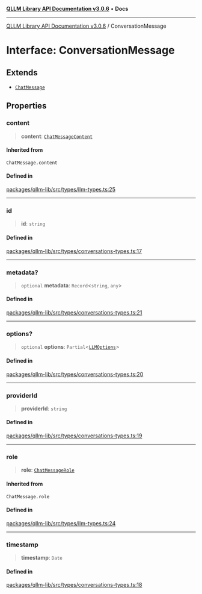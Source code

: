 [**QLLM Library API Documentation v3.0.6**](../README.md) • **Docs**

---

[QLLM Library API Documentation v3.0.6](../globals.md) / ConversationMessage

# Interface: ConversationMessage

## Extends

- [`ChatMessage`](../type-aliases/ChatMessage.md)

## Properties

### content

> **content**: [`ChatMessageContent`](../type-aliases/ChatMessageContent.md)

#### Inherited from

`ChatMessage.content`

#### Defined in

[packages/qllm-lib/src/types/llm-types.ts:25](https://github.com/quantalogic/qllm/blob/b15a3aa4af263bce36ea091a0f29bf1255b95497/packages/qllm-lib/src/types/llm-types.ts#L25)

---

### id

> **id**: `string`

#### Defined in

[packages/qllm-lib/src/types/conversations-types.ts:17](https://github.com/quantalogic/qllm/blob/b15a3aa4af263bce36ea091a0f29bf1255b95497/packages/qllm-lib/src/types/conversations-types.ts#L17)

---

### metadata?

> `optional` **metadata**: `Record`\<`string`, `any`\>

#### Defined in

[packages/qllm-lib/src/types/conversations-types.ts:21](https://github.com/quantalogic/qllm/blob/b15a3aa4af263bce36ea091a0f29bf1255b95497/packages/qllm-lib/src/types/conversations-types.ts#L21)

---

### options?

> `optional` **options**: `Partial`\<[`LLMOptions`](LLMOptions.md)\>

#### Defined in

[packages/qllm-lib/src/types/conversations-types.ts:20](https://github.com/quantalogic/qllm/blob/b15a3aa4af263bce36ea091a0f29bf1255b95497/packages/qllm-lib/src/types/conversations-types.ts#L20)

---

### providerId

> **providerId**: `string`

#### Defined in

[packages/qllm-lib/src/types/conversations-types.ts:19](https://github.com/quantalogic/qllm/blob/b15a3aa4af263bce36ea091a0f29bf1255b95497/packages/qllm-lib/src/types/conversations-types.ts#L19)

---

### role

> **role**: [`ChatMessageRole`](../type-aliases/ChatMessageRole.md)

#### Inherited from

`ChatMessage.role`

#### Defined in

[packages/qllm-lib/src/types/llm-types.ts:24](https://github.com/quantalogic/qllm/blob/b15a3aa4af263bce36ea091a0f29bf1255b95497/packages/qllm-lib/src/types/llm-types.ts#L24)

---

### timestamp

> **timestamp**: `Date`

#### Defined in

[packages/qllm-lib/src/types/conversations-types.ts:18](https://github.com/quantalogic/qllm/blob/b15a3aa4af263bce36ea091a0f29bf1255b95497/packages/qllm-lib/src/types/conversations-types.ts#L18)
